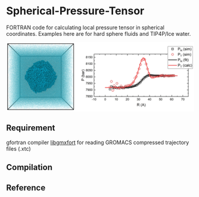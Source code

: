 # Spherical-Pressure-Tensor
FORTRAN code for calculating local pressure tensor in spherical coordinates. Examples here are for hard sphere fluids and TIP4P/Ice water.<br/>

![Normal and tangential pressure profile in a hard-sphere critical nucleus](https://github.com/KaihangShi/Spherical-Pressure-Tensor/blob/main/hard_sphere_fluid.jpg)


## Requirement
gfortran compiler
[libgmxfort](https://github.com/KaihangShi/libgmxfort) for reading GROMACS compressed trajectory files (.xtc)


## Compilation



## Reference


